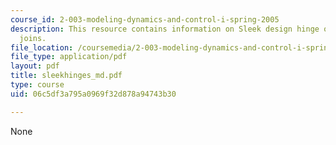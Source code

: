 ```yaml
---
course_id: 2-003-modeling-dynamics-and-control-i-spring-2005
description: This resource contains information on Sleek design hinge on strong rotary
  joins.
file_location: /coursemedia/2-003-modeling-dynamics-and-control-i-spring-2005/06c5df3a795a0969f32d878a94743b30_sleekhinges_md.pdf
file_type: application/pdf
layout: pdf
title: sleekhinges_md.pdf
type: course
uid: 06c5df3a795a0969f32d878a94743b30

---
```

None